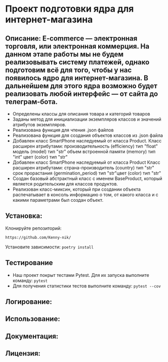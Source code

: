 # Проект подготовки ядра для интернет-магазина
## Описание: E-commerce  — электронная торговля, или электронная коммерция. На данном этапе работы мы не будем реализовывать систему платежей, однако подготовим всё для того, чтобы у нас появилось ядро для интернет-магазина. В дальнейшем для этого ядра возможно будет реализовать любой интерфейс — от сайта до телеграм-бота.
* Определены классы для описания товара и категорий товаров
* Заданы метод для инициализации экземпляров классов и значений атрибутов экземпляров.
* Реализована функция для чтения .json файлов
* Реализована функция для создания объектов классов из .json файла
* Добавлен класс SmartPhone наследуемый от класса Product. Класс расширен атрибутами: 
производительность (efficiency) тип "float"
модель (model) тип "str"
объем встроенной памяти (memory) тип "int"
цвет (color) тип "str" 
* Добавлен класс SmartPhone наследуемый от класса Product
Класс расширен атрибутами: 
страна-производитель (country) тип "str"
срок прорастания (germination_period) тип "str"цвет (color) тип "str"
* Создан базовый абстрактный класс с именем BaseProduct, который является родительским для классов продуктов.
* Реализован класс-миксин, который при создании объекта распечатывает в консоль информацию о том, от какого класса и с какими параметрами был создан объект.


## Установка:
Клонируйте репозиторий: 
```
https://github.com/Kenny-nik/
```
Установите зависимости: 
`poetry install`
## Тестирование
* Наш проект покрыт тестами Pytest. Для их запуска выполните команду:
`pytest`
* Для получения статистики тестов выполните команду:
`pytest --cov`
## Логирование:
## Использование:
## Документация:
## Лицензия:
